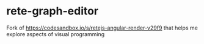 # rete-graph-editor
Fork of https://codesandbox.io/s/retejs-angular-render-v29f9 that helps me explore aspects of visual programming

